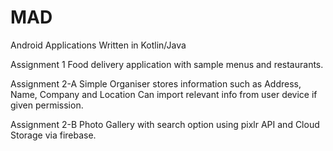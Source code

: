 # MAD

Android Applications Written in Kotlin/Java

Assignment 1
Food delivery application with sample menus and restaurants.

Assignment 2-A
Simple Organiser stores information such as Address, Name, Company and Location
Can import relevant info from user device if given permission.

Assignment 2-B
Photo Gallery with search option using pixlr API and Cloud Storage via firebase.
